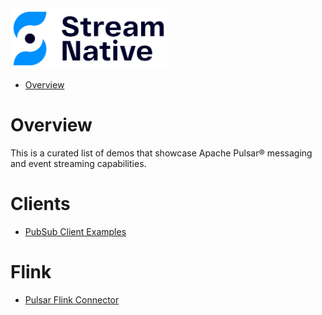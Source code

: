 <img src="images/streamnative-logo.png" width="250">

* [Overview](#overview)

# Overview

This is a curated list of demos that showcase Apache Pulsar® messaging and event streaming capabilities.

# Clients

- [PubSub Client Examples](clients/README.md)

# Flink

- [Pulsar Flink Connector](pulsar-flink/README.md)